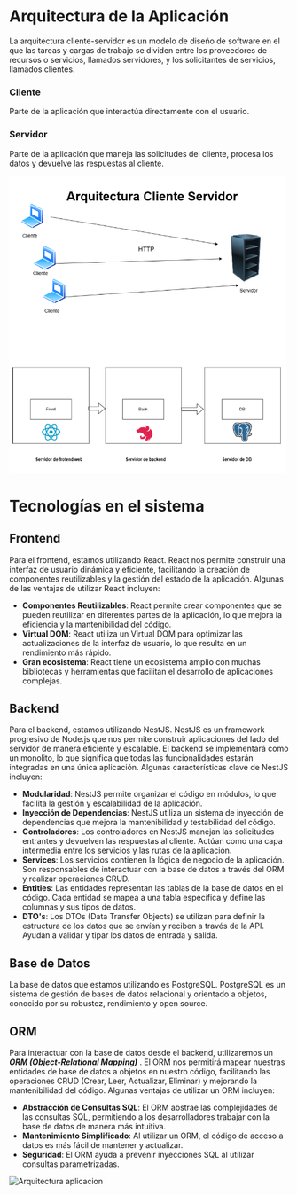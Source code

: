 # Arquitectura de la Aplicación

La arquitectura cliente-servidor es un modelo de diseño de software en el que las tareas y cargas de trabajo se dividen entre los proveedores de recursos o servicios, llamados servidores, y los solicitantes de servicios, llamados clientes.

### Cliente
Parte de la aplicación que interactúa directamente con el usuario.

### Servidor
Parte de la aplicación que maneja las solicitudes del cliente, procesa los datos y devuelve las respuestas al cliente. 


<img src="assets/client-servidor.png" alt="Arquitectura aplicacion" width="500"/>


# Tecnologías en el sistema

## Frontend

Para el frontend, estamos utilizando React. React nos permite construir una interfaz de usuario dinámica y eficiente, facilitando la creación de componentes reutilizables y la gestión del estado de la aplicación. Algunas de las ventajas de utilizar React incluyen:

- **Componentes Reutilizables**: React permite crear componentes que se pueden reutilizar en diferentes partes de la aplicación, lo que mejora la eficiencia y la mantenibilidad del código.
- **Virtual DOM**: React utiliza un Virtual DOM para optimizar las actualizaciones de la interfaz de usuario, lo que resulta en un rendimiento más rápido.
- **Gran ecosistema**: React tiene un ecosistema amplio con muchas bibliotecas y herramientas que facilitan el desarrollo de aplicaciones complejas.

## Backend

Para el backend, estamos utilizando NestJS. NestJS es un framework progresivo de Node.js que nos permite construir aplicaciones del lado del servidor de manera eficiente y escalable. El backend se implementará como un monolito, lo que significa que todas las funcionalidades estarán integradas en una única aplicación. Algunas características clave de NestJS incluyen:

- **Modularidad**: NestJS permite organizar el código en módulos, lo que facilita la gestión y escalabilidad de la aplicación.
- **Inyección de Dependencias**: NestJS utiliza un sistema de inyección de dependencias que mejora la mantenibilidad y testabilidad del código.
- **Controladores**: Los controladores en NestJS manejan las solicitudes entrantes y devuelven las respuestas al cliente. Actúan como una capa intermedia entre los servicios y las rutas de la aplicación.
- **Services**: Los servicios contienen la lógica de negocio de la aplicación. Son responsables de interactuar con la base de datos a través del ORM y realizar operaciones CRUD.
- **Entities**: Las entidades representan las tablas de la base de datos en el código. Cada entidad se mapea a una tabla específica y define las columnas y sus tipos de datos.
- **DTO's**: Los DTOs (Data Transfer Objects) se utilizan para definir la estructura de los datos que se envían y reciben a través de la API. Ayudan a validar y tipar los datos de entrada y salida.

## Base de Datos

La base de datos que estamos utilizando es PostgreSQL. PostgreSQL es un sistema de gestión de bases de datos relacional y orientado a objetos, conocido por su robustez, rendimiento y open source.

## ORM

Para interactuar con la base de datos desde el backend, utilizaremos un ***ORM (Object-Relational Mapping)*** . El ORM nos permitirá mapear nuestras entidades de base de datos a objetos en nuestro código, facilitando las operaciones CRUD (Crear, Leer, Actualizar, Eliminar) y mejorando la mantenibilidad del código. Algunas ventajas de utilizar un ORM incluyen:

- **Abstracción de Consultas SQL**: El ORM abstrae las complejidades de las consultas SQL, permitiendo a los desarrolladores trabajar con la base de datos de manera más intuitiva.
- **Mantenimiento Simplificado**: Al utilizar un ORM, el código de acceso a datos es más fácil de mantener y actualizar.
- **Seguridad**: El ORM ayuda a prevenir inyecciones SQL al utilizar consultas parametrizadas.


<img src="assets/nestjs-react-arquitectura.svg" alt="Arquitectura aplicacion" width="1200"/>